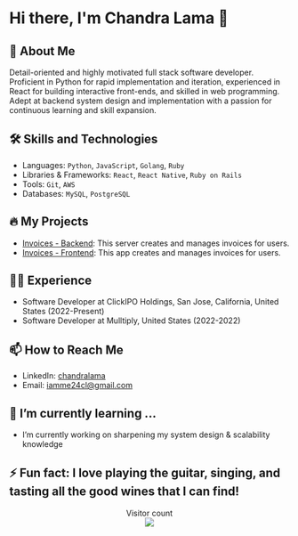 
# Hi there, I'm Chandra Lama 👋

## 🚀 About Me
Detail-oriented and highly motivated full stack software developer. Proficient in Python for rapid implementation and iteration, experienced in React for building interactive front-ends, and skilled in web programming. Adept at backend system design and implementation with a passion for continuous learning and skill expansion.

## 🛠 Skills and Technologies
- Languages: `Python`, `JavaScript`, `Golang`, `Ruby`
- Libraries & Frameworks: `React`, `React Native`, `Ruby on Rails`
- Tools: `Git`, `AWS`
- Databases: `MySQL`, `PostgreSQL`

## 🔥 My Projects
- [Invoices - Backend](https://github.com/iamme24cl/invoices-backend): This server creates and manages invoices for users.
- [Invoices - Frontend](https://github.com/iamme24cl/invoices-frontend): This app creates and manages invoices for users.

## 👨‍💻 Experience
- Software Developer at ClickIPO Holdings, San Jose, California, United States (2022-Present)
- Software Developer at Mulltiply, United States (2022-2022)

## 📫 How to Reach Me
- LinkedIn: [chandralama](https://linkedin.com/in/chandralama)
- Email: [iamme24cl@gmail.com](mailto:iamme24cl@gmail.com)

<!-- Optional sections -->
## 🌱 I’m currently learning ...
- I’m currently working on sharpening my system design & scalability knowledge

## ⚡ Fun fact: I love playing the guitar, singing, and tasting all the good wines that I can find!

<!-- Visitor count (optional) -->
<p align="center"> 
  Visitor count<br>
  <img src="https://profile-counter.glitch.me/iamme24cl/count.svg" />
</p>
